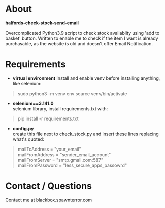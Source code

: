 # About

**halfords-check-stock-send-email**

Overcomplicated Python3.9 script to check stock availablity using 'add to basket' button.
Written to enable me to check if the item I want is already purchasable, as the website is
old and doesn't offer Email Notification.

# Requirements

- **virtual environment**
Install and enable venv before installing anything, like selenium:  
>sudo python3 -m venv env
>source venv/bin/activate

- **selenium==3.141.0**   
selenium library, install requirements.txt with:  
> pip install -r requirements.txt

- **config.py**  
create this file next to check_stock.py and insert these lines replacing what's quoted:  
>mailToAddress = "your_email"  
>mailFromAddress = "sender_email_account"  
>mailFromServer = "smtp.gmail.com:587"  
>mailFromPassword = "less_secure_apps_passowrd"  

# Contact / Questions  
  
Contact me at blackbox.spawnterror.com
